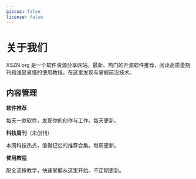 ```yaml
---
giscus: false
license: false
---
```


# 关于我们

XSZN.org 是一个软件资源分享网站。最新、热门的开源软件推荐，阅读高质量期刊和浅显易懂的使用教程。在这里发现与掌握前沿技术。

## 内容管理

**软件推荐**

每天一款软件，发现你的创作与工作。每天更新。

**科技周刊**（未创刊）

本周科技热点，值得记忆的推荐合集。每周更新。

**使用教程**

配全流程教学，快速掌握从这里开始。不定期更新。

<!-- ## 内容管理

**文章撰写**

图文并茂，撰写内容不拘。

**视频编辑**

直观易懂，原创影片创作。 -->